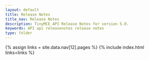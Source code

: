 ```yaml
---
layout: default
title: Release Notes
title_nav: Release Notes
description: TinyMCE API Release Notes for version 5.0.
keywords: API api releasenotes release notes
type: folder
---
```


{% assign links = site.data.nav[12].pages %}
{% include index.html links=links %}
